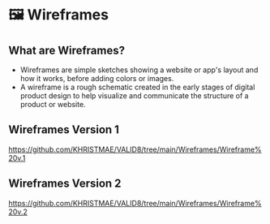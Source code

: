 # 🖼️ Wireframes 

## What are Wireframes?
- Wireframes are simple sketches showing a website or app's layout and how it works, before adding colors or images.
- A wireframe is a rough schematic created in the early stages of digital product design to help visualize and communicate the structure of a product or website.

## Wireframes Version 1
https://github.com/KHRISTMAE/VALID8/tree/main/Wireframes/Wireframe%20v.1



## Wireframes Version 2
https://github.com/KHRISTMAE/VALID8/tree/main/Wireframes/Wireframe%20v.2